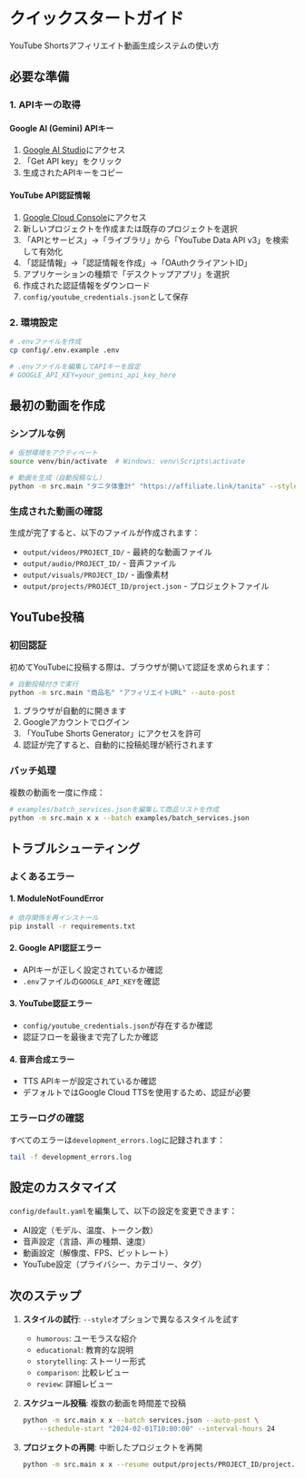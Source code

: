# クイックスタートガイド

YouTube Shortsアフィリエイト動画生成システムの使い方

## 必要な準備

### 1. APIキーの取得

#### Google AI (Gemini) APIキー
1. [Google AI Studio](https://makersuite.google.com/app/apikey)にアクセス
2. 「Get API key」をクリック
3. 生成されたAPIキーをコピー

#### YouTube API認証情報
1. [Google Cloud Console](https://console.cloud.google.com/)にアクセス
2. 新しいプロジェクトを作成または既存のプロジェクトを選択
3. 「APIとサービス」→「ライブラリ」から「YouTube Data API v3」を検索して有効化
4. 「認証情報」→「認証情報を作成」→「OAuthクライアントID」
5. アプリケーションの種類で「デスクトップアプリ」を選択
6. 作成された認証情報をダウンロード
7. `config/youtube_credentials.json`として保存

### 2. 環境設定

```bash
# .envファイルを作成
cp config/.env.example .env

# .envファイルを編集してAPIキーを設定
# GOOGLE_API_KEY=your_gemini_api_key_here
```

## 最初の動画を作成

### シンプルな例

```bash
# 仮想環境をアクティベート
source venv/bin/activate  # Windows: venv\Scripts\activate

# 動画を生成（自動投稿なし）
python -m src.main "タニタ体重計" "https://affiliate.link/tanita" --style humorous
```

### 生成された動画の確認

生成が完了すると、以下のファイルが作成されます：
- `output/videos/PROJECT_ID/` - 最終的な動画ファイル
- `output/audio/PROJECT_ID/` - 音声ファイル
- `output/visuals/PROJECT_ID/` - 画像素材
- `output/projects/PROJECT_ID/project.json` - プロジェクトファイル

## YouTube投稿

### 初回認証

初めてYouTubeに投稿する際は、ブラウザが開いて認証を求められます：

```bash
# 自動投稿付きで実行
python -m src.main "商品名" "アフィリエイトURL" --auto-post
```

1. ブラウザが自動的に開きます
2. Googleアカウントでログイン
3. 「YouTube Shorts Generator」にアクセスを許可
4. 認証が完了すると、自動的に投稿処理が続行されます

### バッチ処理

複数の動画を一度に作成：

```bash
# examples/batch_services.jsonを編集して商品リストを作成
python -m src.main x x --batch examples/batch_services.json
```

## トラブルシューティング

### よくあるエラー

#### 1. ModuleNotFoundError
```bash
# 依存関係を再インストール
pip install -r requirements.txt
```

#### 2. Google API認証エラー
- APIキーが正しく設定されているか確認
- `.env`ファイルの`GOOGLE_API_KEY`を確認

#### 3. YouTube認証エラー
- `config/youtube_credentials.json`が存在するか確認
- 認証フローを最後まで完了したか確認

#### 4. 音声合成エラー
- TTS APIキーが設定されているか確認
- デフォルトではGoogle Cloud TTSを使用するため、認証が必要

### エラーログの確認

すべてのエラーは`development_errors.log`に記録されます：

```bash
tail -f development_errors.log
```

## 設定のカスタマイズ

`config/default.yaml`を編集して、以下の設定を変更できます：

- AI設定（モデル、温度、トークン数）
- 音声設定（言語、声の種類、速度）
- 動画設定（解像度、FPS、ビットレート）
- YouTube設定（プライバシー、カテゴリー、タグ）

## 次のステップ

1. **スタイルの試行**: `--style`オプションで異なるスタイルを試す
   - `humorous`: ユーモラスな紹介
   - `educational`: 教育的な説明
   - `storytelling`: ストーリー形式
   - `comparison`: 比較レビュー
   - `review`: 詳細レビュー

2. **スケジュール投稿**: 複数の動画を時間差で投稿
   ```bash
   python -m src.main x x --batch services.json --auto-post \
       --schedule-start "2024-02-01T10:00:00" --interval-hours 24
   ```

3. **プロジェクトの再開**: 中断したプロジェクトを再開
   ```bash
   python -m src.main x x --resume output/projects/PROJECT_ID/project.json
   ```